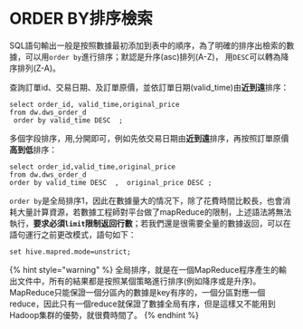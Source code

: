 # ORDER BY排序檢索



SQL語句輸出一般是按照數據最初添加到表中的順序，為了明確的排序出檢索的數據，可以用`order by`進行排序；默認是升序(asc)排列(A-Z)， 用`DESC`可以轉為降序排列(Z-A)。

查詢訂單id、交易日期、及訂單原價，並依訂單日期(valid\_time)由**近到遠**排序：

```
select order_id, valid_time,original_price   
from dw.dws_order_d  
 order by valid_time DESC  ;
```



多個字段排序，用,分開即可，例如先依交易日期由**近到遠**排序，再按照訂單原價**高到低**排序：

```
select order_id,valid_time,original_price    
from dw.dws_order_d     
order by valid_time DESC  ,  original_price DESC ;
```



`order by`是全局排序1，因此在數據量大的情况下，除了花費時間比較長，也會消耗大量計算資源，若數據工程師對平台做了mapReduce的限制，上述語法將無法執行，**要求必須`limit`限制返回行數**；若我們還是很需要全量的數據返回，可以在語句運行之前更改模式，語句如下：

```
set hive.mapred.mode=unstrict;​
```



{% hint style="warning" %}
全局排序，就是在一個MapReduce程序產生的輸出文件中，所有的結果都是按照某個策略進行排序(例如降序或是升序)。 MapReduce只能保證一個分區內的數據是key有序的，一個分區對應一個reduce，因此只有一個reduce就保證了數據全局有序，但是這樣又不能用到Hadoop集群的優勢，就很費時間了。
{% endhint %}
